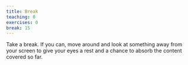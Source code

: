 ```yaml
---
title: Break
teaching: 0
exercises: 0
break: 15
---
```


Take a break. If you can, move around and look at something away from your screen to give your eyes a rest and a chance to absorb the content covered so far.